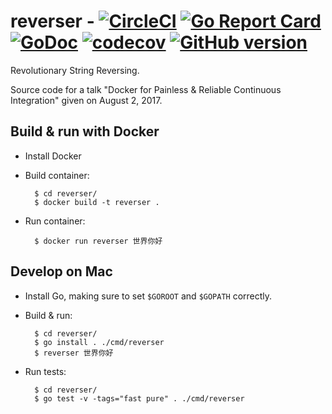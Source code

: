 # reverser - [![CircleCI](https://circleci.com/gh/LilyLambda/reverser.svg?style=svg&circle-token=eed3aa531adffca69a3011ceaf9f9b5cba953178)](https://circleci.com/gh/LilyLambda/reverser) [![Go Report Card](https://goreportcard.com/badge/github.com/lilylambda/reverser)](https://goreportcard.com/report/github.com/lilylambda/reverser) [![GoDoc](https://godoc.org/github.com/lilylambda/reverser?status.svg)](http://godoc.org/github.com/lilylambda/reverser) [![codecov](https://codecov.io/gh/lilylambda/reverser/branch/master/graph/badge.svg)](https://codecov.io/gh/lilylambda/reverser) [![GitHub version](https://badge.fury.io/gh/lilylambda%2Freverser.svg)](https://badge.fury.io/gh/lilylambda%2Freverser)

Revolutionary String Reversing.

Source code for a talk "Docker for Painless & Reliable Continuous Integration" given on August 2, 2017.

## Build & run with Docker

- Install Docker
- Build container:

        $ cd reverser/
        $ docker build -t reverser .

- Run container:

        $ docker run reverser 世界你好

## Develop on Mac

- Install Go, making sure to set `$GOROOT` and `$GOPATH` correctly.

- Build & run:

        $ cd reverser/
        $ go install . ./cmd/reverser
        $ reverser 世界你好

- Run tests:

        $ cd reverser/
        $ go test -v -tags="fast pure" . ./cmd/reverser